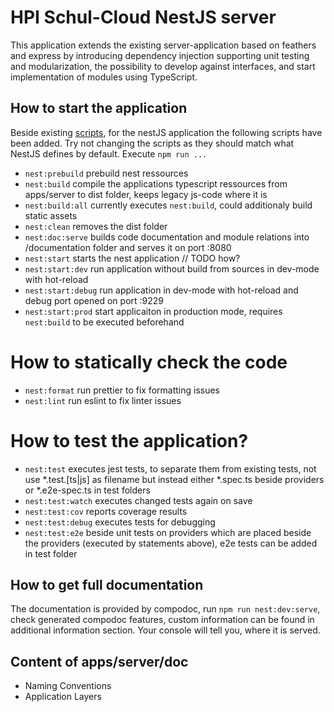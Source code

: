 # HPI Schul-Cloud NestJS server

This application extends the existing server-application based on feathers and express by introducing dependency injection supporting unit testing and modularization, the possibility to develop against interfaces, and start implementation of modules using TypeScript.

## How to start the application

Beside existing [scripts](/), for the nestJS application the following scripts have been added. Try not changing the scripts as they should match what NestJS defines by default. Execute `npm run ...`

- `nest:prebuild` prebuild nest ressources
- `nest:build` compile the applications typescript ressources from apps/server to dist folder, keeps legacy js-code where it is
- `nest:build:all` currently executes `nest:build`, could additionaly build static assets
- `nest:clean` removes the dist folder
- `nest:doc:serve` builds code documentation and module relations into  /documentation folder and serves it on port :8080
- `nest:start` starts the nest application // TODO how?
- `nest:start:dev` run application without build from sources in dev-mode with hot-reload
- `nest:start:debug` run application in dev-mode with hot-reload and debug port opened on port :9229
- `nest:start:prod` start applicaiton in  production mode, requires `nest:build` to be executed beforehand

# How to statically check the code

- `nest:format` run prettier to fix formatting issues
- `nest:lint` run eslint to fix linter issues

# How to test the application?

- `nest:test` executes jest tests, to separate them from existing tests, not use *.test.[ts|js] as filename but instead either *.spec.ts beside providers or *.e2e-spec.ts in test folders
- `nest:test:watch` executes changed tests again on save
- `nest:test:cov` reports coverage results 
- `nest:test:debug` executes tests for debugging
- `nest:test:e2e` beside unit tests on providers which are placed beside the providers (executed by statements above), e2e tests can be added in test folder

## How to get full documentation

The documentation is provided by compodoc, run `npm run nest:dev:serve`, check generated compodoc features, custom information can be found in additional information section. Your console will tell you, where it is served.

## Content of apps/server/doc

- Naming Conventions
- Application Layers
